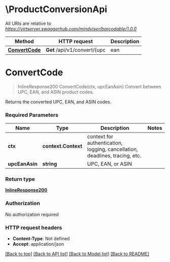 # \ProductConversionApi

All URIs are relative to *https://virtserver.swaggerhub.com/mindviser/barcodable/1.0.0*

Method | HTTP request | Description
------------- | ------------- | -------------
[**ConvertCode**](ProductConversionApi.md#ConvertCode) | **Get** /api/v1/convert/{upc | ean | asin} | Convert between UPC, EAN, and ASIN product codes.


# **ConvertCode**
> InlineResponse200 ConvertCode(ctx, upcEanAsin)
Convert between UPC, EAN, and ASIN product codes.

Returns the converted UPC, EAN, and ASIN codes.

### Required Parameters

Name | Type | Description  | Notes
------------- | ------------- | ------------- | -------------
 **ctx** | **context.Context** | context for authentication, logging, cancellation, deadlines, tracing, etc.
  **upcEanAsin** | **string**| UPC, EAN, or ASIN | 

### Return type

[**InlineResponse200**](inline_response_200.md)

### Authorization

No authorization required

### HTTP request headers

 - **Content-Type**: Not defined
 - **Accept**: application/json

[[Back to top]](#) [[Back to API list]](../README.md#documentation-for-api-endpoints) [[Back to Model list]](../README.md#documentation-for-models) [[Back to README]](../README.md)

